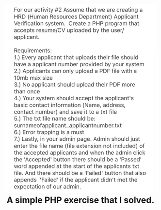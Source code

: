 <h1 align="center">
  <br>
  <a href="https://github.com/mkdirlove/PHP-Exercise"><img src="https://github.com/mkdirlove/PHP-Exercise/blob/main/task.jpg" alt="PHP-Exercise"></a>
  <br>
  A simple PHP exercise that I solved.
  <br>
</h1>
